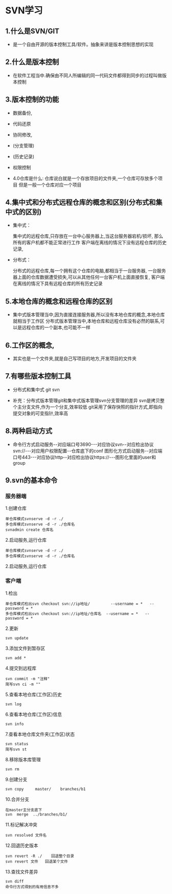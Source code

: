 # SVN学习

## 1.什么是SVN/GIT

+ 是一个自由开源的版本控制工具/软件。抽象来讲是版本控制思想的实现

## 2.什么是版本控制

+ 在软件工程当中.确保由不同人所编辑的同一代码文件都得到同步的过程叫做版本控制

## 3.版本控制的功能

+ 数据备份,
+ 代码还原
+ 协同修改,
+ (分支管理)
+ (历史记录)
+ 权限控制

+ 4.0仓库是什么:
  仓库说白就是一个存放项目的文件夹,一个仓库可存放多个项目
  但是一般一个仓库对应一个项目

## 4.集中式和分布式远程仓库的概念和区别(分布式和集中式的区别)

+ 集中式：

  集中式的远程仓库,只存放在一台中心服务器上,当这台服务器宕机/损坏,
  那么所有的客户机都不能正常进行工作
  客户端在离线的情况下没有远程仓库的历史记录,

+ 分布式：

  分布式的远程仓库,每一个拥有这个仓库的电脑,都相当于一台服务器,
  一台服务器上面的仓库数据遭受损失,可以从其他任何一台客户机上面直接恢复,
  客户端在离线的情况下具有远程仓库的所有历史记录



## 5.本地仓库的概念和远程仓库的区别

+ 集中式版本管理当中,因为直接连接服务器,所以没有本地仓库的概念,本地仓库就相当于工作区
  分布式版本管理当中,本地仓库和远程仓库没有必然的联系,可以是远程仓库的一个副本,也可能不一样

## 6.工作区的概念,

+ 其实也是一个文件夹,就是自己写项目的地方,开发项目的文件夹

## 7.有哪些版本控制工具

+ 分布式和集中式
  git       svn

+ 补充：分布式版本管理git和集中式版本管理svn分支管理的差异
  svn是拷贝整个主分支文件,作为一个分支,效率较低
  git采用了保存快照的指针方式,即指向提交对象的可变指针,效率高

## 8.两种启动方式

+ 命令行方式启动服务--对应端口号3690---对应协议svn--对应检出协议svn://---对应用户权限配置--仓库底下的conf
  图形化方式启动服务--对应端口号443---对应协议http--对应检出协议https://---图形化里面的user和group

## 9.svn的基本命令

### 服务器端

1.创建仓库

```
单仓库模式svnserve -d -r ./
多仓库模式svnserve -d -r ./仓库名
svnadmin create 仓库名
```

2.启动服务,运行仓库

```
单仓库模式svnserve -d -r ./
多仓库模式svnserve -d -r ./仓库名
```

2.启动服务,运行仓库

### 客户端

1.检出 

```
单仓库模式检出svn checkout svn://ip地址/        	--username = *   --password = *
多仓库模式检出svn checkout svn://ip地址/仓库名	--username = *   --password = *
```

2.更新

```
svn update
```

3.添加文件到暂存区

```
svn add *
```

4.提交到远程库

```
svn commit -m "注释" 
简写svn ci -m ""
```

5.查看本地仓库(工作区)历史

```
svn log
```

6.查看本地仓库(工作区)信息

```
svn info
```

7.查看本地仓库文件夹(工作区)状态

```
svn status 
简写svn st
```

8.移除版本库管理

```
svn rm
```

9.创建分支

```
svn copy	 master/ 	branches/b1
```

10.合并分支

```
在master主分支底下
svn  merge  ../branches/b1/
```

11.标记解决冲突

```
svn resolved 文件名
```

12.回退历史版本

```
svn revert -R ./	回退整个目录
svn revert 文件	回退某个文件
```

13.查找文件差异

```
svn diff
命令行方式得到的有用信息不多
```

